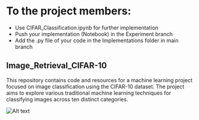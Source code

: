 # To the project members:
- Use CIFAR_Classification.ipynb for further implementation
- Push your implementation (Notebook) in the Experiment branch
- Add the .py file of your code in the Implementations folder in main branch

## Image_Retrieval_CIFAR-10

This repository contains code and resources for a machine learning project focused on image classification using the CIFAR-10 dataset.
The project aims to explore various traditional machine learning techniques for classifying images across ten distinct categories.


![Alt text](https://github.com/introspective321/Image_Retrieval_CIFAR-10/blob/10949d984f107714adabb08b8cac360486e946e9/CIFAR10.png "10 Classes of CIFAR-10")

